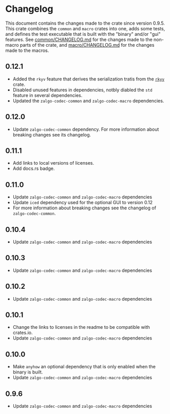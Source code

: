 # Changelog

This document contains the changes made to the crate since version 0.9.5.
This crate combines the `common` and `macro` crates into one, adds some tests,
and defines the test executable that is built with the "binary" and/or "gui" features.
See [common/CHANGELOG.md](../common/CHANGELOG.md) for the changes made to the
non-macro parts of the crate, and [macro/CHANGELOG.md](../macro/CHANGELOG.md)
for the changes made to the macros.

## 0.12.1

- Added the `rkyv` feature that derives the serialization tratis from the
 [`rkyv`](https://crates.io/crates/rkyv) crate.
- Disabled unused features in dependencies,
 notbly diabled the `std` feature in several dependencies.
- Updated the `zalgo-codec-common` and `zalgo-codec-macro` dependencies.

## 0.12.0

- Update `zalgo-codec-common` dependency. For more information about breaking
 changes see its changelog.

## 0.11.1

- Add links to local versions of licenses.  
- Add docs.rs badge.

## 0.11.0

- Update `zalgo-codec-common` and `zalgo-codec-macro` dependencies
- Update `iced` dependency used for the optional GUI to version 0.12
- For more information about breaking changes see the changelog of `zalgo-codec-common`.

## 0.10.4

- Update `zalgo-codec-common` and `zalgo-codec-macro` dependencies

## 0.10.3

- Update `zalgo-codec-common` and `zalgo-codec-macro` dependencies

## 0.10.2

- Update `zalgo-codec-common` and `zalgo-codec-macro` dependencies

## 0.10.1

- Change the links to licenses in the readme to be compatible with crates.io.
- Update `zalgo-codec-common` and `zalgo-codec-macro` dependencies

## 0.10.0

- Make `anyhow` an optional dependency that is only enabled when the binary is built.
- Update `zalgo-codec-common` and `zalgo-codec-macro` dependencies

## 0.9.6

- Update `zalgo-codec-common` and `zalgo-codec-macro` dependencies
